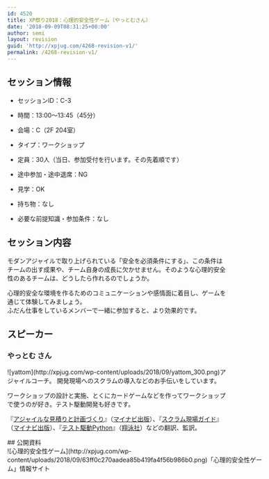 ```yaml
---
id: 4520
title: XP祭り2018：心理的安全性ゲーム（やっとむさん）
date: '2018-09-09T08:31:25+00:00'
author: semi
layout: revision
guid: 'http://xpjug.com/4268-revision-v1/'
permalink: /4268-revision-v1/
---
```


## セッション情報

- セッションID：C-3
- 時間：13:00～13:45（45分）
- 会場：C（2F 204室）
- タイプ：ワークショップ

- 定員：30人（当日、参加受付を行います。その先着順です）
- 途中参加・途中退席：NG
- 見学：OK
- 持ち物：なし
- 必要な前提知識・参加条件：なし

## セッション内容

モダンアジャイルで取り上げられている「安全を必須条件にする」、この条件はチームの出す成果や、チーム自身の成長に欠かせません。そのような心理的安全性のあるチームは、どうしたら作れるのでしょうか。

心理的安全な環境を作るためのコミュニケーションや感情面に着目し、ゲームを通じて体験してみましょう。  
 ふだん仕事をしているメンバーで一緒に参加すると、より効果的です。

## スピーカー

### やっとむ さん

<div class="profile">![yattom](http://xpjug.com/wp-content/uploads/2018/09/yattom_300.png)アジャイルコーチ。  
開発現場へのスクラムの導入などのお手伝いをしています。

ワークショップの設計と実施、とくにカードゲームなどを作ってワークショップで使うのが好き。テスト駆動開発も好きです。

『[アジャイルな見積りと計画づくり](https://book.mynavi.jp/ec/products/detail/id=22141)』（[マイナビ出版](http://pub.mynavi.jp/)）、『[スクラム現場ガイド](https://book.mynavi.jp/ec/products/detail/id=50668)』（[マイナビ出版](http://pub.mynavi.jp/)）、『[テスト駆動Python](https://www.shoeisha.co.jp/book/detail/9784798157603)』（[翔泳社](https://www.shoeisha.co.jp/)）などの翻訳、監訳。

</div>## 公開資料

<div class="wp-caption alignnone" id="attachment_4519" style="width: 590px">![心理的安全性ゲーム](http://xpjug.com/wp-content/uploads/2018/09/63ff0c270aadea85b419fa4f56b986b0.png)「心理的安全性ゲーム」情報サイト

</div>